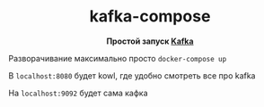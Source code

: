 <p align="center">
    <div align="center">
        <h1>kafka-compose</h1>
        <p>
            <b>Простой запуск <a href="https://kafka.apache.org/uses">Kafka</a> </b>
        </p>
    </div>
</p>

Разворачивание максимально просто `docker-compose up`

В `localhost:8080` будет kowl, где удобно смотреть все про kafka

На `localhost:9092` будет сама кафка

